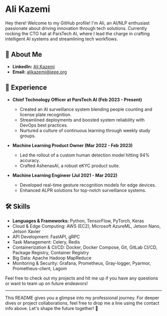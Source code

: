 # Ali Kazemi

Hey there! Welcome to my GitHub profile! I'm Ali, an AI/NLP enthusiast passionate about driving innovation through tech solutions. Currently rocking the CTO hat at ParsTech AI, where I lead the charge in crafting intelligent AI systems and streamlining tech workflows.

## 🚀 About Me
- **LinkedIn:** [Ali Kazemi](https://www.linkedin.com/in/ali-kazemi-218390138/)
- **Email:** [alikazemi@ieee.org](mailto:alikazemi@ieee.org)


## 💼 Experience
- **Chief Technology Officer at ParsTech AI (Feb 2023 - Present)**
  - Created an AI surveillance system blending people counting and license plate recognition.
  - Streamlined deployments and boosted system reliability with DevOps best practices.
  - Nurtured a culture of continuous learning through weekly study groups.

- **Machine Learning Product Owner (Mar 2022 - Feb 2023)**
  - Led the rollout of a custom human detection model hitting 94% accuracy.
  - Crafted AshenasAI, a robust eKYC product suite.

- **Machine Learning Engineer (Jul 2021 - Mar 2022)**
  - Developed real-time gesture recognition models for edge devices.
  - Enhanced ALPR solutions for top-notch surveillance systems.

## 🛠 Skills
- **Languages & Frameworks:** Python, TensorFlow, PyTorch, Keras
-	Cloud & Edge Computing: AWS (EC2), Microsoft AzureML, Jetson Nano, Jetson Xavier
-	API Development: FastAPI, gRPC
-	Task Management: Celery, Redis
-	Containerization & CI/CD: Docker, Docker Compose, Git, GitLab CI/CD, Package Registry, Container Registry
-	Big Data: Apache Hadoop MapReduce
-	Monitoring & Security: Grafana, Prometheus, Gray-logger, Pyarmor, Prometheus-client, Lagom


Feel free to check out my projects and hit me up if you have any questions or want to team up on future endeavors!

---

This README gives you a glimpse into my professional journey. For deeper dives or project collaborations, feel free to drop me a line using the contact info above. Let's shape the future together! 🌟